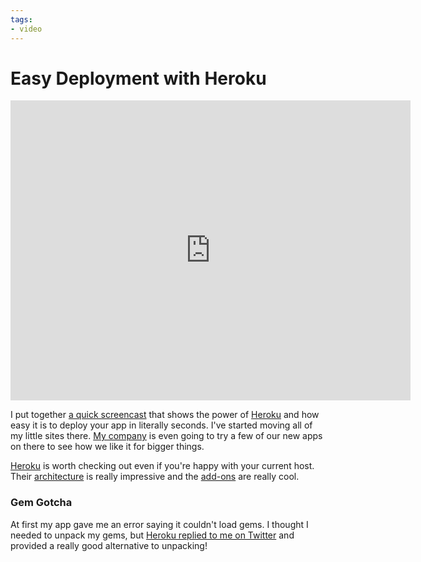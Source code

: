```yaml
---
tags:
- video
---
```


# Easy Deployment with Heroku

<div class="video vimeo"><iframe src="
https://player.vimeo.com/video/7465783?title=0&amp;byline=0&amp;portrait=0&amp;color=f05b35" width="640" height="480" frameborder="0" webkitAllowFullScreen mozallowfullscreen allowFullScreen></iframe></div>

I put together [a quick screencast](http://vimeo.com/7465783) that shows the power of [Heroku][] and how easy it is to deploy your app in literally seconds. I've started moving all of my little sites there. [My company](http://tastefulworks.com) is even going to try a few of our new apps on there to see how we like it for bigger things.

[Heroku][] is worth checking out even if you're happy with your current host. Their [architecture](http://heroku.com/how/architecture) is really impressive and the [add-ons](http://addons.heroku.com/) are really cool.

[Heroku]: http://heroku.com/

### Gem Gotcha

At first my app gave me an error saying it couldn't load gems. I thought I needed to unpack my gems, but [Heroku replied to me on Twitter](http://twitter.com/heroku/status/5485647467) and provided a really good alternative to unpacking!
